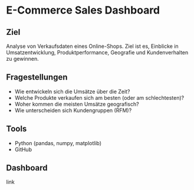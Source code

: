 # E-Commerce Sales Dashboard

## Ziel
Analyse von Verkaufsdaten eines Online-Shops. Ziel ist es, Einblicke in Umsatzentwicklung, Produktperformance, Geografie und Kundenverhalten zu gewinnen.

## Fragestellungen
- Wie entwickeln sich die Umsätze über die Zeit?
- Welche Produkte verkaufen sich am besten (oder am schlechtesten)?
- Woher kommen die meisten Umsätze geografisch?
- Wie unterscheiden sich Kundengruppen (RFM)?

## Tools
- Python (pandas, numpy, matplotlib)
- GitHub

## Dashboard
link